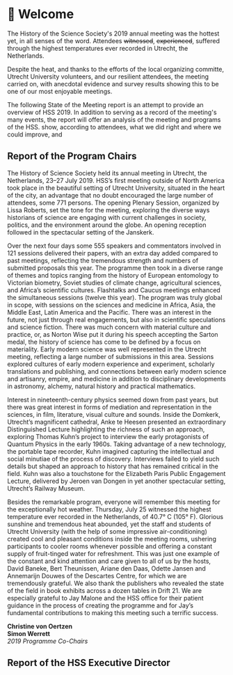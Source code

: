 # 👋 Welcome

<weatherData class="graph" />

The History of the Science Society's 2019 annual meeting was the hottest yet, in all senses of the word. Attendees ~~witnessed~~, ~~experienced~~, suffered through the highest temperatures ever recorded in Utrecht, the Netherlands.

Despite the heat, and thanks to the efforts of the local organizing committe, Utrecht University volunteers, and our resilient attendees, the meeting carried on, with anecdotal evidence and survey results showing this to be one of our most enjoyable meetings.

The following State of the Meeting report is an attempt to provide an overview of HSS 2019. In addition to serving as a record of the meeting's many events, the report will offer an analysis of the meeting and programs of the HSS. show, according to attendees, what we did right and where we could improve, and

## Report of the Program Chairs

The History of Science Society held its annual meeting in Utrecht, the Netherlands, 23–27 July 2019. HSS’s first meeting outside of North America took place in the beautiful setting of Utrecht University, situated in the heart of the city, an advantage that no doubt encouraged the large number of attendees, some 771 persons. The opening Plenary Session, organized by Lissa Roberts, set the tone for the meeting, exploring the diverse ways historians of science are engaging with current challenges in society, politics, and the environment around the globe. An opening reception followed in the spectacular setting of the Janskerk.

Over the next four days some 555 speakers and commentators involved in 121 sessions delivered their papers, with an extra day added compared to past meetings, reflecting the tremendous strength and numbers of submitted proposals this year. The programme then took in a diverse range of themes and topics ranging from the history of European entomology to Victorian biometry, Soviet studies of climate change, agricultural sciences, and Africa’s scientific cultures. Flashtalks and Caucus meetings enhanced the simultaneous sessions (twelve this year). The program was truly global in scope, with sessions on the sciences and medicine in Africa, Asia, the Middle East, Latin America and the Pacific. There was an interest in the future, not just through real engagements, but also in scientific speculations and science fiction. There was much concern with material culture and practice, or, as Norton Wise put it during his speech accepting the Sarton medal, the history of science has come to be defined by a focus on materiality. Early modern science was well represented in the Utrecht meeting, reflecting a large number of submissions in this area. Sessions explored cultures of early modern experience and experiment, scholarly translations and publishing, and connections between early modern science and artisanry, empire, and medicine in addition to disciplinary developments in astronomy, alchemy, natural history and practical mathematics.

Interest in nineteenth-century physics seemed down from past years, but there was great interest in forms of mediation and representation in the sciences, in film, literature, visual culture and sounds. Inside the Domkerk, Utrecht’s magnificent cathedral, Anke te Heesen presented an extraordinary Distinguished Lecture highlighting the richness of such an approach, exploring Thomas Kuhn’s project to interview the early protagonists of Quantum Physics in the early 1960s. Taking advantage of a new technology, the portable tape recorder, Kuhn imagined capturing the intellectual and social minutiae of the process of discovery. Interviews failed to yield such details but shaped an approach to history that has remained critical in the field. Kuhn was also a touchstone for the Elizabeth Paris Public Engagement Lecture, delivered by Jeroen van Dongen in yet another spectacular setting, Utrecht’s Railway Museum.

Besides the remarkable program, everyone will remember this meeting for the exceptionally hot weather. Thursday, July 25 witnessed the highest temperature ever recorded in the Netherlands, of 40.7° C (105° F). Glorious sunshine and tremendous heat abounded, yet the staff and students of Utrecht University (with the help of some impressive air-conditioning) created cool and pleasant conditions inside the meeting rooms, ushering participants to cooler rooms whenever possible and offering a constant supply of fruit-tinged water for refreshment. This was just one example of the constant and kind attention and care given to all of us by the hosts, David Baneke, Bert Theunissen, Ariane den Daas, Odette Jansen and Annemarijn Douwes of the Descartes Centre, for which we are tremendously grateful. We also thank the publishers who revealed the state of the field in book exhibits across a dozen tables in Drift 21. We are especially grateful to Jay Malone and the HSS office for their patient guidance in the process of creating the programme and for Jay’s fundamental contributions to making this meeting such a terrific success.

**Christine von Oertzen**<br>
**Simon Werrett**<br>
*2019 Programme Co-Chairs*

## Report of the HSS Executive Director